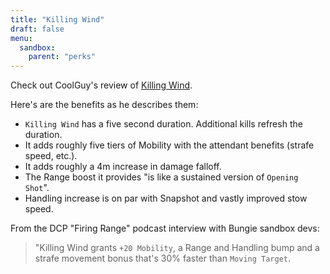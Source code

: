 ```yaml
---
title: "Killing Wind"
draft: false
menu:
  sandbox:
    parent: "perks"
---
```


Check out CoolGuy's review of [Killing Wind](https://www.youtube.com/watch?v=go1TYsXCopc&feature=youtu.be&t=420).

Here's are the benefits as he describes them:

* `Killing Wind` has a five second duration. Additional kills refresh the duration.
* It adds roughly five tiers of Mobility with the attendant benefits (strafe speed, etc.).
* It adds roughly a 4m increase in damage falloff.
* The Range boost it provides "is like a sustained version of `Opening Shot`".
* Handling increase is on par with Snapshot and vastly improved stow speed.

From the DCP "Firing Range" podcast interview with Bungie sandbox devs:

> "Killing Wind grants `+20 Mobility`, a Range and Handling bump and a strafe movement bonus that's 30% faster than `Moving Target`.
